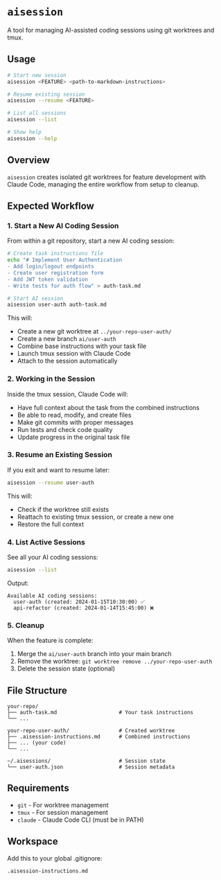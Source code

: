 # `aisession`

A tool for managing AI-assisted coding sessions using git worktrees and tmux.

## Usage

```bash
# Start new session
aisession <FEATURE> <path-to-markdown-instructions>

# Resume existing session
aisession --resume <FEATURE>

# List all sessions
aisession --list

# Show help
aisession --help
```

## Overview

`aisession` creates isolated git worktrees for feature development with Claude Code, managing the entire workflow from setup to cleanup.

## Expected Workflow

### 1. Start a New AI Coding Session

From within a git repository, start a new AI coding session:

```bash
# Create task instructions file
echo "# Implement User Authentication
- Add login/logout endpoints
- Create user registration form
- Add JWT token validation
- Write tests for auth flow" > auth-task.md

# Start AI session
aisession user-auth auth-task.md
```

This will:

- Create a new git worktree at `../your-repo-user-auth/`
- Create a new branch `ai/user-auth`
- Combine base instructions with your task file
- Launch tmux session with Claude Code
- Attach to the session automatically

### 2. Working in the Session

Inside the tmux session, Claude Code will:

- Have full context about the task from the combined instructions
- Be able to read, modify, and create files
- Make git commits with proper messages
- Run tests and check code quality
- Update progress in the original task file

### 3. Resume an Existing Session

If you exit and want to resume later:

```bash
aisession --resume user-auth
```

This will:

- Check if the worktree still exists
- Reattach to existing tmux session, or create a new one
- Restore the full context

### 4. List Active Sessions

See all your AI coding sessions:

```bash
aisession --list
```

Output:

```
Available AI coding sessions:
  user-auth (created: 2024-01-15T10:30:00) ✅
  api-refactor (created: 2024-01-14T15:45:00) ❌
```

### 5. Cleanup

When the feature is complete:

1. Merge the `ai/user-auth` branch into your main branch
2. Remove the worktree: `git worktree remove ../your-repo-user-auth`
3. Delete the session state (optional)

## File Structure

```
your-repo/
├── auth-task.md                    # Your task instructions
└── ...

your-repo-user-auth/                # Created worktree
├── .aisession-instructions.md      # Combined instructions
├── ... (your code)
└── ...

~/.aisessions/                      # Session state
└── user-auth.json                  # Session metadata
```

## Requirements

- `git` - For worktree management
- `tmux` - For session management
- `claude` - Claude Code CLI (must be in PATH)

## Workspace

Add this to your global .gitignore:

```gitignore
.aisession-instructions.md
```
